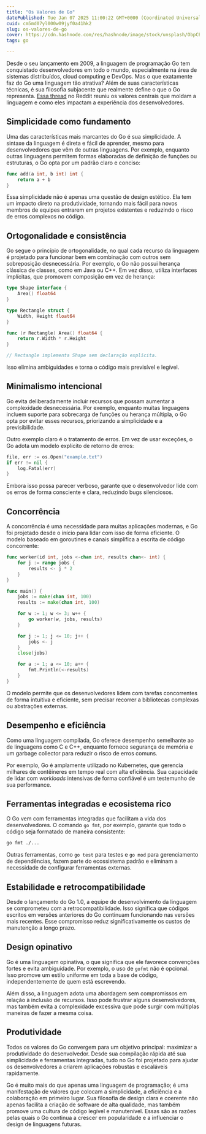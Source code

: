 ```yaml
---
title: "Os Valores de Go"
datePublished: Tue Jan 07 2025 11:00:22 GMT+0000 (Coordinated Universal Time)
cuid: cm5md07yl000w09jyf0a41hk2
slug: os-valores-de-go
cover: https://cdn.hashnode.com/res/hashnode/image/stock/unsplash/ObpCE_X3j6U/upload/3f52f8d1ab3fc41babc7d86bfc4f1810.jpeg
tags: go

---
```


Desde o seu lançamento em 2009, a linguagem de programação Go tem conquistado desenvolvedores em todo o mundo, especialmente na área de sistemas distribuídos, cloud computing e DevOps. Mas o que exatamente faz do Go uma linguagem tão atrativa? Além de suas características técnicas, é sua filosofia subjacente que realmente define o que o Go representa. [Essa thread](https://www.reddit.com/r/golang/comments/1hs1yx3/what_are_gos_values/) no Reddit reuniu os valores centrais que moldam a linguagem e como eles impactam a experiência dos desenvolvedores.

## Simplicidade como fundamento

Uma das características mais marcantes do Go é sua simplicidade. A sintaxe da linguagem é direta e fácil de aprender, mesmo para desenvolvedores que vêm de outras linguagens. Por exemplo, enquanto outras linguagens permitem formas elaboradas de definição de funções ou estruturas, o Go opta por um padrão claro e conciso:

```go
func add(a int, b int) int {
    return a + b
}
```

Essa simplicidade não é apenas uma questão de design estético. Ela tem um impacto direto na produtividade, tornando mais fácil para novos membros de equipes entrarem em projetos existentes e reduzindo o risco de erros complexos no código.

## Ortogonalidade e consistência

Go segue o princípio de ortogonalidade, no qual cada recurso da linguagem é projetado para funcionar bem em combinação com outros sem sobreposição desnecessária. Por exemplo, o Go não possui herança clássica de classes, como em Java ou C++. Em vez disso, utiliza interfaces implícitas, que promovem composição em vez de herança:

```go
type Shape interface {
    Area() float64
}

type Rectangle struct {
    Width, Height float64
}

func (r Rectangle) Area() float64 {
    return r.Width * r.Height
}

// Rectangle implementa Shape sem declaração explícita.
```

Isso elimina ambiguidades e torna o código mais previsível e legível.

## Minimalismo intencional

Go evita deliberadamente incluir recursos que possam aumentar a complexidade desnecessária. Por exemplo, enquanto muitas linguagens incluem suporte para sobrecarga de funções ou herança múltipla, o Go opta por evitar esses recursos, priorizando a simplicidade e a previsibilidade.

Outro exemplo claro é o tratamento de erros. Em vez de usar exceções, o Go adota um modelo explícito de retorno de erros:

```go
file, err := os.Open("example.txt")
if err != nil {
    log.Fatal(err)
}
```

Embora isso possa parecer verboso, garante que o desenvolvedor lide com os erros de forma consciente e clara, reduzindo bugs silenciosos.

## Concorrência

A concorrência é uma necessidade para muitas aplicações modernas, e Go foi projetado desde o início para lidar com isso de forma eficiente. O modelo baseado em goroutines e canais simplifica a escrita de código concorrente:

```go
func worker(id int, jobs <-chan int, results chan<- int) {
    for j := range jobs {
        results <- j * 2
    }
}

func main() {
    jobs := make(chan int, 100)
    results := make(chan int, 100)

    for w := 1; w <= 3; w++ {
        go worker(w, jobs, results)
    }

    for j := 1; j <= 10; j++ {
        jobs <- j
    }
    close(jobs)

    for a := 1; a <= 10; a++ {
        fmt.Println(<-results)
    }
}
```

O modelo permite que os desenvolvedores lidem com tarefas concorrentes de forma intuitiva e eficiente, sem precisar recorrer a bibliotecas complexas ou abstrações externas.

## Desempenho e eficiência

Como uma linguagem compilada, Go oferece desempenho semelhante ao de linguagens como C e C++, enquanto fornece segurança de memória e um garbage collector para reduzir o risco de erros comuns.

Por exemplo, Go é amplamente utilizado no Kubernetes, que gerencia milhares de contêineres em tempo real com alta eficiência. Sua capacidade de lidar com *workloads* intensivas de forma confiável é um testemunho de sua performance.

## Ferramentas integradas e ecosistema rico

O Go vem com ferramentas integradas que facilitam a vida dos desenvolvedores. O comando `go fmt`, por exemplo, garante que todo o código seja formatado de maneira consistente:

```bash
go fmt ./...
```

Outras ferramentas, como `go test` para testes e `go mod` para gerenciamento de dependências, fazem parte do ecossistema padrão e eliminam a necessidade de configurar ferramentas externas.

## Estabilidade e retrocompatibilidade

Desde o lançamento do Go 1.0, a equipe de desenvolvimento da linguagem se comprometeu com a retrocompatibilidade. Isso significa que códigos escritos em versões anteriores do Go continuam funcionando nas versões mais recentes. Esse compromisso reduz significativamente os custos de manutenção a longo prazo.

## Design opinativo

Go é uma linguagem opinativa, o que significa que ele favorece convenções fortes e evita ambiguidade. Por exemplo, o uso de `gofmt` não é opcional. Isso promove um estilo uniforme em toda a base de código, independentemente de quem está escrevendo.

Além disso, a linguagem adota uma abordagem sem compromissos em relação à inclusão de recursos. Isso pode frustrar alguns desenvolvedores, mas também evita a complexidade excessiva que pode surgir com múltiplas maneiras de fazer a mesma coisa.

## Produtividade

Todos os valores do Go convergem para um objetivo principal: maximizar a produtividade do desenvolvedor. Desde sua compilação rápida até sua simplicidade e ferramentas integradas, tudo no Go foi projetado para ajudar os desenvolvedores a criarem aplicações robustas e escaláveis rapidamente.

Go é muito mais do que apenas uma linguagem de programação; é uma manifestação de valores que colocam a simplicidade, a eficiência e a colaboração em primeiro lugar. Sua filosofia de design clara e coerente não apenas facilita a criação de software de alta qualidade, mas também promove uma cultura de código legível e manutenível. Essas são as razões pelas quais o Go continua a crescer em popularidade e a influenciar o design de linguagens futuras.

